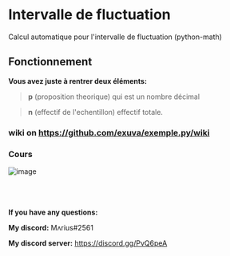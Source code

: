 # Intervalle de fluctuation
Calcul automatique pour l'intervalle de fluctuation (python-math)


## Fonctionnement

**Vous avez juste à rentrer deux éléments:**

>**p** (proposition theorique) qui est un nombre décimal
  
>**n** (effectif de l'echentillon) effectif totale.

### wiki on https://github.com/exuva/exemple.py/wiki

### Cours
![image](https://user-images.githubusercontent.com/84912528/119824438-32e47f80-bef6-11eb-996b-b84dbade31bc.png)

<br/><br/><br/>
**If you have any questions:**
  
**My discord:** Mʌrius#2561
  
**My discord server:** https://discord.gg/PvQ6peA
  

